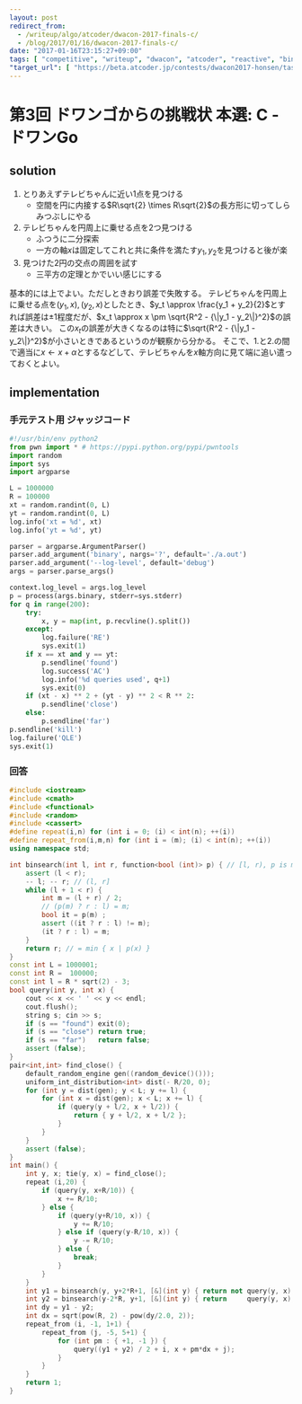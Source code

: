 ```yaml
---
layout: post
redirect_from:
  - /writeup/algo/atcoder/dwacon-2017-finals-c/
  - /blog/2017/01/16/dwacon-2017-finals-c/
date: "2017-01-16T23:15:27+09:00"
tags: [ "competitive", "writeup", "dwacon", "atcoder", "reactive", "binary-search" ]
"target_url": [ "https://beta.atcoder.jp/contests/dwacon2017-honsen/tasks/dwango2017final_c" ]
---
```


# 第3回 ドワンゴからの挑戦状 本選: C - ドワンGo

## solution

1.  とりあえずテレビちゃんに近い$1$点を見つける
    -   空間を円に内接する$R\sqrt{2} \times R\sqrt{2}$の長方形に切ってしらみつぶしにやる
2.  テレビちゃんを円周上に乗せる点を$2$つ見つける
    -   ふつうに二分探索
    -   一方の軸$x$は固定してこれと共に条件を満たす$y_1,y_2$を見つけると後が楽
3.  見つけた$2$円の交点の周囲を試す
    -   三平方の定理とかでいい感じにする

基本的には上でよい。ただしときおり誤差で失敗する。
テレビちゃんを円周上に乗せる点を$(y_1,x), (y_2,x)$としたとき、$y_t \approx \frac{y_1 + y_2}{2}$とすれば誤差は$\pm 1$程度だが、$x_t \approx x \pm \sqrt{R^2 - {\|y_1 - y_2\|}^2}$の誤差は大きい。
この$x_t$の誤差が大きくなるのは特に$\sqrt{R^2 - {\|y_1 - y_2\|}^2}$が小さいときであるというのが観察から分かる。
そこで、1.と2.の間で適当に$x \gets x + \alpha$とするなどして、テレビちゃんを$x$軸方向に見て端に追い遣っておくとよい。

## implementation

### 手元テスト用 ジャッジコード

``` python
#!/usr/bin/env python2
from pwn import * # https://pypi.python.org/pypi/pwntools
import random
import sys
import argparse

L = 1000000
R = 100000
xt = random.randint(0, L)
yt = random.randint(0, L)
log.info('xt = %d', xt)
log.info('yt = %d', yt)

parser = argparse.ArgumentParser()
parser.add_argument('binary', nargs='?', default='./a.out')
parser.add_argument('--log-level', default='debug')
args = parser.parse_args()

context.log_level = args.log_level
p = process(args.binary, stderr=sys.stderr)
for q in range(200):
    try:
        x, y = map(int, p.recvline().split())
    except:
        log.failure('RE')
        sys.exit(1)
    if x == xt and y == yt:
        p.sendline('found')
        log.success('AC')
        log.info('%d queries used', q+1)
        sys.exit(0)
    if (xt - x) ** 2 + (yt - y) ** 2 < R ** 2:
        p.sendline('close')
    else:
        p.sendline('far')
p.sendline('kill')
log.failure('QLE')
sys.exit(1)
```

### 回答

``` c++
#include <iostream>
#include <cmath>
#include <functional>
#include <random>
#include <cassert>
#define repeat(i,n) for (int i = 0; (i) < int(n); ++(i))
#define repeat_from(i,m,n) for (int i = (m); (i) < int(n); ++(i))
using namespace std;

int binsearch(int l, int r, function<bool (int)> p) { // [l, r), p is monotone
    assert (l < r);
    -- l; -- r; // (l, r]
    while (l + 1 < r) {
        int m = (l + r) / 2;
        // (p(m) ? r : l) = m;
        bool it = p(m) ;
        assert ((it ? r : l) != m);
        (it ? r : l) = m;
    }
    return r; // = min { x | p(x) }
}
const int L = 1000001;
const int R =  100000;
const int l = R * sqrt(2) - 3;
bool query(int y, int x) {
    cout << x << ' ' << y << endl;
    cout.flush();
    string s; cin >> s;
    if (s == "found") exit(0);
    if (s == "close") return true;
    if (s == "far")   return false;
    assert (false);
}
pair<int,int> find_close() {
    default_random_engine gen((random_device()()));
    uniform_int_distribution<int> dist(- R/20, 0);
    for (int y = dist(gen); y < L; y += l) {
        for (int x = dist(gen); x < L; x += l) {
            if (query(y + l/2, x + l/2)) {
                return { y + l/2, x + l/2 };
            }
        }
    }
    assert (false);
}
int main() {
    int y, x; tie(y, x) = find_close();
    repeat (i,20) {
        if (query(y, x+R/10)) {
            x += R/10;
        } else {
            if (query(y+R/10, x)) {
                y += R/10;
            } else if (query(y-R/10, x)) {
                y -= R/10;
            } else {
                break;
            }
        }
    }
    int y1 = binsearch(y, y+2*R+1, [&](int y) { return not query(y, x); });
    int y2 = binsearch(y-2*R, y+1, [&](int y) { return     query(y, x); });
    int dy = y1 - y2;
    int dx = sqrt(pow(R, 2) - pow(dy/2.0, 2));
    repeat_from (i, -1, 1+1) {
        repeat_from (j, -5, 5+1) {
            for (int pm : { +1, -1 }) {
                query((y1 + y2) / 2 + i, x + pm*dx + j);
            }
        }
    }
    return 1;
}
```
